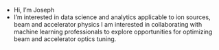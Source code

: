 - Hi, I’m Joseph
- I’m interested in data science and analytics applicable to ion sources, beam and accelerator physics
I am interested in collaborating with machine learning professionals to explore opportunities for optimizing beam and accelerator optics tuning.

<!---
j-adegun/j-adegun is a ✨ special ✨ repository because its `README.md` (this file) appears on your GitHub profile.
You can click the Preview link to take a look at your changes.
--->
